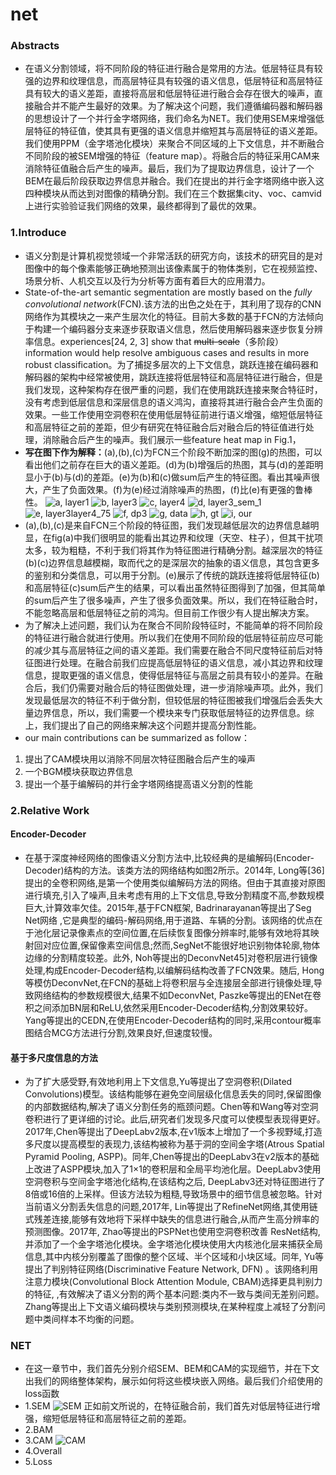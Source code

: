 # net
### Abstracts
+ 在语义分割领域，将不同阶段的特征进行融合是常用的方法。低层特征具有较强的边界和纹理信息，而高层特征具有较强的语义信息，低层特征和高层特征具有较大的语义差距，直接将高层和低层特征进行融合会存在很大的噪声，直接融合并不能产生最好的效果。为了解决这个问题，我们遵循编码器和解码器的思想设计了一个并行金字塔网络，我们命名为NET。我们使用SEM来增强低层特征的特征值，使其具有更强的语义信息并缩短其与高层特征的语义差距。 我们使用PPM（金字塔池化模块）来聚合不同区域的上下文信息，并不断融合不同阶段的被SEM增强的特征（feature map）。将融合后的特征采用CAM来消除特征值融合后产生的噪声。最后，我们为了提取边界信息，设计了一个BEM在最后阶段获取边界信息并融合。我们在提出的并行金字塔网络中嵌入这四种模块从而达到对图像的精确分割。我们在三个数据集city、voc、camvid上进行实验验证我们网络的效果，最终都得到了最优的效果。
### 1.Introduce
+ 语义分割是计算机视觉领域一个非常活跃的研究方向，该技术的研究目的是对图像中的每个像素能够正确地预测出该像素属于的物体类别，它在视频监控、场景分析、人机交互以及行为分析等方面有着巨大的应用潜力。
+ State-of-the-art semantic segmentation are mostly based on the *fully convolutional network*(FCN).该方法的出色之处在于，其利用了现存的CNN网络作为其模块之一来产生层次化的特征。目前大多数的基于FCN的方法倾向于构建一个编码器分支来逐步获取语义信息，然后使用解码器来逐步恢复分辨率信息。experiences[24, 2, 3] show that ~~multi-scale~~（多阶段） information would help resolve ambiguous cases and results in more robust classification。为了捕捉多层次的上下文信息，跳跃连接在编码器和解码器的架构中经常被使用，跳跃连接将低层特征和高层特征进行融合，但是我们发现，这种架构存在很严重的问题，我们在使用跳跃连接来聚合特征时，没有考虑到低层信息和深层信息的语义鸿沟，直接将其进行融合会产生负面的效果。一些工作使用空洞卷积在使用低层特征前进行语义增强，缩短低层特征和高层特征之前的差距，但少有研究在特征融合后对融合后的特征值进行处理，消除融合后产生的噪声。我们展示一些feature heat map in Fig.1，
+ **写在图下作为解释：**(a),(b),(c)为FCN三个阶段不断加深的图(g)的热图，可以看出他们之前存在巨大的语义差距。(d)为(b)增强后的热图，其与(d)的差距明显小于(b)与(d)的差距。(e)为(b)和(c)做sum后产生的特征图。看出其噪声很大，产生了负面效果。(f)为(e)经过消除噪声的热图，(f)比(e)有更强的鲁棒性。
![a, layer1](20191219200837396_28432.png)
![b, layer3](20191219200904701_17606.png)
![c, layer4](20191219200928295_15937.png)
![d, layer3_sem_1](20191219200947213_32364.png)
![e, layer3layer4_75](20191219201015527_8906.png)
![f, dp3](20191219201158280_1792.png)
![g, data](20191219201230731_9879.jpg)
![h, gt](20191219201249095_25240.png)
![i, our](20191219201412609_8184.png)
+ (a),(b),(c)是来自FCN三个阶段的特征图，我们发现越低层次的边界信息越明显，在fig(a)中我们很明显的能看出其边界和纹理（天空、柱子），但其干扰项太多，较为粗糙，不利于我们将其作为特征图进行精确分割。越深层次的特征(b)(c)边界信息越模糊，取而代之的是深层次的抽象的语义信息，其包含更多的鉴别和分类信息，可以用于分割。(e)展示了传统的跳跃连接将低层特征(b)和高层特征(c)sum后产生的结果，可以看出虽然特征图得到了加强，但其简单的sum后产生了很多噪声，产生了很多负面效果。所以，我们在特征融合时，不能忽略高层和低层特征之前的鸿沟。但目前工作很少有人提出解决方案。
+ 为了解决上述问题，我们认为在聚合不同阶段特征时，不能简单的将不同阶段的特征进行融合就进行使用。所以我们在使用不同阶段的低层特征前应尽可能的减少其与高层特征之间的语义差距。我们需要在融合不同尺度特征前后对特征图进行处理。在融合前我们应提高低层特征的语义信息，减小其边界和纹理信息，提取更强的语义信息，使得低层特征与高层之前具有较小的差异。在融合后，我们仍需要对融合后的特征图做处理，进一步消除噪声项。此外，我们发现最低层次的特征不利于做分割，但较低层的特征图被我们增强后会丢失大量边界信息，所以，我们需要一个模块来专门获取低层特征的边界信息。综上，我们提出了自己的网络来解决这个问题并提高分割性能。
+ our main contributions can be summarized as follow：
1. 提出了CAM模块用以消除不同层次特征图融合后产生的噪声
2. 一个BGM模块获取边界信息
3. 提出一个基于编解码的并行金字塔网络提高语义分割的性能
### 2.Relative Work
#### Encoder-Decoder
+ 在基于深度神经网络的图像语义分割方法中,比较经典的是编解码(Encoder-Decoder)结构的方法。该类方法的网络结构如图2所示。2014年, Long等[36]提出的全卷积网络,是第一个使用类似编解码方法的网络。但由于其直接对原图进行填充,引入了噪声,且未考虑有用的上下文信息,导致分割精度不高,参数规模巨大,计算效率欠佳。2015年,基于FCN框架, Badrinarayanan等提出了Seg Net网络 ,它是典型的编码-解码网络,用于道路、车辆的分割。该网络的优点在于池化层记录像素点的空间位置,在后续恢复图像分辨率时,能够有效地将其映射回对应位置,保留像素空间信息;然而,SegNet不能很好地识别物体轮廓,物体边缘的分割精度较差。此外, Noh等提出的DeconvNet45]对卷积层进行镜像处理,构成Encoder-Decoder结构,以编解码结构改善了FCN效果。随后, Hong等模仿DeconvNet,在FCN的基础上将卷积层与全连接层全部进行镜像处理,导致网络结构的参数规模很大,结果不如DeconvNet, Paszke等提出的ENet在卷积之间添加BN层和ReLU,依然采用Encoder-Decoder结构,分割效果较好。Yang等提出的CEDN,在使用Encoder-Decoder结构的同时,采用contour概率图结合MCG方法进行分割,效果良好,但速度较慢。
#### 基于多尺度信息的方法
+ 为了扩大感受野,有效地利用上下文信息,Yu等提出了空洞卷积(Dilated Convolutions)模型。该结构能够在避免空间层级化信息丢失的同时,保留图像的内部数据结构,解决了语义分割任务的瓶颈问题。Chen等和Wang等对空洞卷积进行了更详细的讨论。此后,研究者们发现多尺度可以使模型表现得更好。2017年,Chen等提出了DeepLabv2版本,在v1版本上增加了一个多视野域,打造多尺度以提高模型的表现力,该结构被称为基于洞的空间金字塔(Atrous Spatial Pyramid Pooling, ASPP)。同年,Chen等提出的DeepLabv3在v2版本的基础上改进了ASPP模块,加入了1×1的卷积层和全局平均池化层。DeepLabv3使用空洞卷积与空间金字塔池化结构,在该结构之后, DeepLabv3还对特征图进行了8倍或16倍的上采样。但该方法较为粗糙,导致场景中的细节信息被忽略。针对当前语义分割丢失信息的问题,2017年, Lin等提出了RefineNet网络,其使用链式残差连接,能够有效地将下采样中缺失的信息进行融合,从而产生高分辨率的预测图像。2017年, Zhao等提出的PSPNet也使用空洞卷积改善 ResNet结构,并添加了一个金字塔池化模块。金字塔池化模块使用大内核池化层来捕获全局信息,其中内核分别覆盖了图像的整个区域、半个区域和小块区域。同年, Yu等提出了判别特征网络(Discriminative Feature Network, DFN) 。该网络利用注意力模块(Convolutional Block Attention Module, CBAM)选择更具判别力的特征, ,有效解决了语义分割的两个基本问题:类内不一致与类间无差别问题。Zhang等提出上下文语义编码模块与类别预测模块,在某种程度上减轻了分割问题中类间样本不均衡的问题。
### NET
+ 在这一章节中，我们首先分别介绍SEM、BEM和CAM的实现细节，并在下文出我们的网络整体架构，展示如何将这些模块嵌入网络。最后我们介绍使用的loss函数
+ 1.SEM
![SEM](20191220151736517_30020.png)
正如前文所说的，在特征融合前，我们首先对低层特征进行增强，缩短低层特征和高层特征之前的差距。
+ 2.BAM
+ 3.CAM
![CAM](20191220142348096_13041.png)
+ 4.Overall
+ 5.Loss
